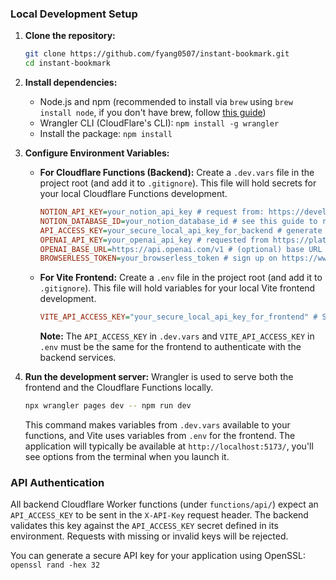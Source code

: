 ### Local Development Setup

1.  **Clone the repository:**
    ```bash
    git clone https://github.com/fyang0507/instant-bookmark.git
    cd instant-bookmark
    ```

2.  **Install dependencies:**
    *   Node.js and npm (recommended to install via `brew` using `brew install node`, if you don't have brew, follow [this guide](https://brew.sh/))
    *   Wrangler CLI (CloudFlare's CLI): `npm install -g wrangler`
    *   Install the package: `npm install`

3.  **Configure Environment Variables:**

    *   **For Cloudflare Functions (Backend):**
        Create a `.dev.vars` file in the project root (and add it to `.gitignore`). This file will hold secrets for your local Cloudflare Functions development.
        ```ini
        NOTION_API_KEY=your_notion_api_key # request from: https://developers.notion.com/
        NOTION_DATABASE_ID=your_notion_database_id # see this guide to retrieve the ID: https://developers.notion.com/reference/retrieve-a-database
        API_ACCESS_KEY=your_secure_local_api_key_for_backend # generate this yourself, e.g. you can use `openssl rand -hex 32`
        OPENAI_API_KEY=your_openai_api_key # requested from https://platform.openai.com/
        OPENAI_BASE_URL=https://api.openai.com/v1 # (optional) base URL for OpenAI-compatible providers, defaults to official OpenAI
        BROWSERLESS_TOKEN=your_browserless_token # sign up on https://www.browserless.io/ to get the token
        ```

    *   **For Vite Frontend:**
        Create a `.env` file in the project root (and add it to `.gitignore`). This file will hold variables for your local Vite frontend development.
        ```ini
        VITE_API_ACCESS_KEY="your_secure_local_api_key_for_frontend" # Should be the same as API_ACCESS_KEY in .dev.vars
        ```
        **Note:** The `API_ACCESS_KEY` in `.dev.vars` and `VITE_API_ACCESS_KEY` in `.env` must be the same for the frontend to authenticate with the backend services.

4.  **Run the development server:**
    Wrangler is used to serve both the frontend and the Cloudflare Functions locally.
    ```bash
    npx wrangler pages dev -- npm run dev
    ```
    This command makes variables from `.dev.vars` available to your functions, and Vite uses variables from `.env` for the frontend. The application will typically be available at `http://localhost:5173/`, you'll see options from the terminal when you launch it.

### API Authentication

All backend Cloudflare Worker functions (under `functions/api/`) expect an `API_ACCESS_KEY` to be sent in the `X-API-Key` request header. The backend validates this key against the `API_ACCESS_KEY` secret defined in its environment. Requests with missing or invalid keys will be rejected.

You can generate a secure API key for your application using OpenSSL: `openssl rand -hex 32` 